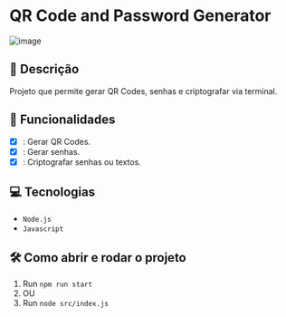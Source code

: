 # QR Code and Password Generator
![image](https://github.com/user-attachments/assets/419025f4-baab-4c23-8736-4c869c730c9f)

## 📑 Descrição
Projeto que permite gerar QR Codes, senhas e criptografar via terminal.

## 🎯 Funcionalidades
- [X] : Gerar QR Codes.
- [X] : Gerar senhas.
- [X] : Criptografar senhas ou textos.

## 💻 Tecnologias
- `Node.js`
- `Javascript`

## 🛠️ Como abrir e rodar o projeto

1. Run `npm run start`
2. OU
3. Run `node src/index.js`

